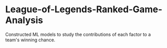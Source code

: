 # League-of-Legends-Ranked-Game-Analysis

Constructed ML models to study the contributions of each factor to a team's winning chance.
